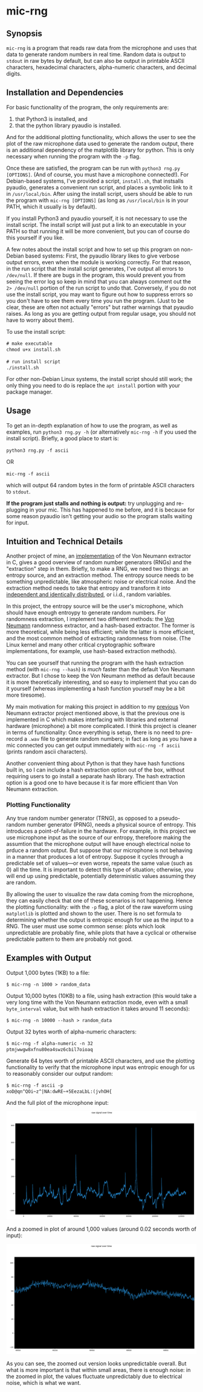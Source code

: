 # mic-rng

## Synopsis

`mic-rng` is a program that reads raw data from the microphone and uses that data to generate random numbers in real time. Random data is output to `stdout` in raw bytes by default, but can also be output in printable ASCII characters, hexadecimal characters, alpha-numeric characters, and decimal digits. 

## Installation and Dependencies

For basic functionality of the program, the only requirements are: 

1. that Python3 is installed, and 
2. that the python library pyaudio is installed.

And for the additional plotting functionality, which allows the user to see the plot of the raw microphone data used to generate the random output, there is an additional dependency of the matplotlib library for python. This is only necessary when running the program with the `-p` flag.

Once these are satisfied, the program can be run with `python3 rng.py [OPTIONS]`. (And of course, you must have a microphone connected!). For Debian-based systems, I've provided a script, `install.sh`, that instsalls pyaudio, generates a convenient run script, and places a symbolic link to it in `/usr/local/bin`. After using the install script, users should be able to run the program with `mic-rng [OPTIONS]` (as long as `/usr/local/bin` is in your PATH, which it usually is by default).

If you install Python3 and pyaudio yourself, it is not necessary to use the install script. The install script will just put a link to an executable in your PATH so that running it will be more convenient, but you can of course do this yourself if you like.

A few notes about the install script and how to set up this program on non-Debian based systems: First, the pyaudio library likes to give verbose output errors, even when the module is working correctly. For that reason, in the run script that the install script generates, I've output all errors to `/dev/null`. If there are bugs in the program, this would prevent you from seeing the error log so keep in mind that you can always comment out the `2> /dev/null` portion of the run script to undo that. Conversely, if you do not use the install script, you may want to figure out how to suppress errors so you don't have to see them every time you run the program. (Just to be clear, these are often not actually "errors" but rather warnings that pyaudio raises. As long as you are getting output from regular usage, you should not have to worry about them).

To use the install script:

```
# make executable
chmod u+x install.sh

# run install script
./install.sh
```

For other non-Debian Linux systems, the install script should still work; the only thing you need to do is replace the `apt install` portion with your package manager.

## Usage

To get an in-depth explanation of how to use the program, as well as examples, run `python3 rng.py -h` (or alternatively `mic-rng -h` if you used the install script). Briefly, a good place to start is:

`python3 rng.py -f ascii`

OR

`mic-rng -f ascii`

which will output 64 random bytes in the form of printable ASCII characters to `stdout`.

**If the program just stalls and nothing is output:** try unplugging and re-plugging in your mic. This has happened to me before, and it is because for some reason pyaudio isn't getting your audio so the program stalls waiting for input.

## Intuition and Technical Details

Another project of mine, an [implementation](https://github.com/akblakney/Von-Neumann-randomness-extractor) of the Von Neumann extractor in C, gives a good overview of random number generators (RNGs) and the "extraction" step in them. Briefly, to make a RNG, we need two things: an entropy source, and an extraction method. The entropy source needs to be something unpredictable, like atmospheric noise or electrical noise. And the extraction method needs to take that entropy and transform it into [independent and identically distributed](https://en.wikipedia.org/wiki/Independent_and_identically_distributed_random_variables), or i.i.d., random variables. 

In this project, the entropy source will be the user's microphone, which should have enough entroypy to generate random numbers. For randomness extraction, I implement two different methods: the [Von Neumann](https://en.wikipedia.org/wiki/Randomness_extractor#Von_Neumann_extractor) randomness extractor, and a hash-based extractor. The former is more theoretical, while being less efficient; while the latter is more efficient, and the most common method of extracting randomness from noise. (The Linux kernel and many other critical cryptographic software implementations, for example, use hash-based extraction methods).

You can see yourself that running the program with the hash extraction method (with `mic-rng --hash`) is *much* faster than the default Von Neumann extractor. But I chose to keep the Von Neumann method as default because it is more theoretically interesting, and so easy to implement that you can do it yourself (whereas implementing a hash function yourself may be a bit more tiresome).

My main motivation for making this project in addition to my [previous](https://github.com/akblakney/Von-Neumann-randomness-extractor) Von Neumann extractor project mentioned above, is that the previous one is implemented in C which makes interfacing with libraries and external hardware (microphone) a bit more complicated. I think this project is cleaner in terms of functionality: Once everything is setup, there is no need to pre-record a `.wav` file to generate random numbers; in fact as long as you have a mic connected you can get output immediately with `mic-rng -f ascii` (prints random ascii characters).

Another convenient thing about Python is that they have hash functions built in, so I can include a hash extraction option out of the box, without requiring users to go install a separate hash library. The hash extraction option is a good one to have because it is far more efficient than Von Neumann extraction.

### Plotting Functionality

Any true random number generator (TRNG), as opposed to a pseudo-random number generator (PRNG), needs a physical source of entropy. This introduces a point-of-failure in the hardware. For example, in this project we use microphone input as the source of our entropy, therefoore making the assumtion that the microphone output will have enough electrical noise to prduce a random output. But suppose that our microphone is not behaving in a manner that produces a lot of entropy. Suppose it cycles through a predictable set of values—or even worse, repeats the same value (such as 0) all the time. It is important to detect this type of situation; otherwise, you will end up using predictable, potentially deterministic values assuming they are random. 

By allowing the user to visualize the raw data coming from the microphone, they can easily check that one of these scenarios is not happening. Hence the plotting functionality: with the `-p` flag, a plot of the raw waveform using `matplotlib` is plotted and shown to the user. There is no set formula to determining whether the output is entropic enough for use as the input to a RNG. The user must use some common sense: plots which look unpredictable are probably fine, while plots that have a cyclical or otherwise predictable pattern to them are probably not good.

## Examples with Output

Output 1,000 bytes (1KB) to a file:

```
$ mic-rng -n 1000 > random_data
```

Output 10,000 bytes (10KB) to a file, using hash extraction (this would take a very long time with the Von Neumann extraction mode, even with a small `byte_interval` value, but with hash extraction it takes around 11 seconds):

```
$ mic-rng -n 10000 --hash > random_data
```

Output 32 bytes worth of alpha-numeric characters:

```
$ mic-rng -f alpha-numeric -n 32
ptmjwwgw8xfnu80ea4swz6cbil7oioaq
```

Generate 64 bytes worth of printable ASCII characters, and use the plotting functionality to verify that the microphone input was entropic enough for us to reasonably consider our output random:

```
$ mic-rng -f ascii -p
xoD@qn^QOi~z^|NA:dwRE~+5EezaLbL:(jvhOH{
```

And the full plot of the microphone input:

![h](figures/full_plot.png)

And a zoomed in plot of around 1,000 values (around 0.02 seconds worth of input):

![h](figures/zoomed_in.png)

As you can see, the zoomed out version looks unpredictable overall. But what is more important is that within small areas, there is enough noise: in the zoomed in plot, the values fluctuate unpredictably due to electrical noise, which is what we want.
